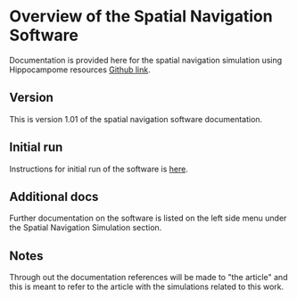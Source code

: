 Overview of the Spatial Navigation Software
===========================================

Documentation is provided here for the spatial navigation simulation using Hippocampome resources [Github link](https://github.com/Hippocampome-Org/spatial_nav).

## Version
This is version 1.01 of the spatial navigation software documentation.

## Initial run

Instructions for initial run of the software is [here](https://hco-dev-docs.readthedocs.io/en/latest/spatial_nav/initial_run.html).

## Additional docs

Further documentation on the software is listed on the left side menu under the Spatial Navigation Simulation section.

## Notes

Through out the documentation references will be made to "the article" and this is meant to refer to the article with the simulations related to this work.